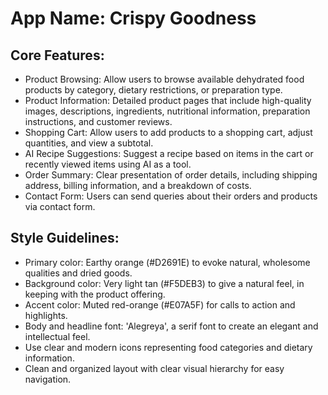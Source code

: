 # **App Name**: Crispy Goodness

## Core Features:

- Product Browsing: Allow users to browse available dehydrated food products by category, dietary restrictions, or preparation type.
- Product Information: Detailed product pages that include high-quality images, descriptions, ingredients, nutritional information, preparation instructions, and customer reviews.
- Shopping Cart: Allow users to add products to a shopping cart, adjust quantities, and view a subtotal.
- AI Recipe Suggestions: Suggest a recipe based on items in the cart or recently viewed items using AI as a tool.
- Order Summary: Clear presentation of order details, including shipping address, billing information, and a breakdown of costs.
- Contact Form: Users can send queries about their orders and products via contact form.

## Style Guidelines:

- Primary color: Earthy orange (#D2691E) to evoke natural, wholesome qualities and dried goods.
- Background color: Very light tan (#F5DEB3) to give a natural feel, in keeping with the product offering.
- Accent color: Muted red-orange (#E07A5F) for calls to action and highlights.
- Body and headline font: 'Alegreya', a serif font to create an elegant and intellectual feel.
- Use clear and modern icons representing food categories and dietary information.
- Clean and organized layout with clear visual hierarchy for easy navigation.